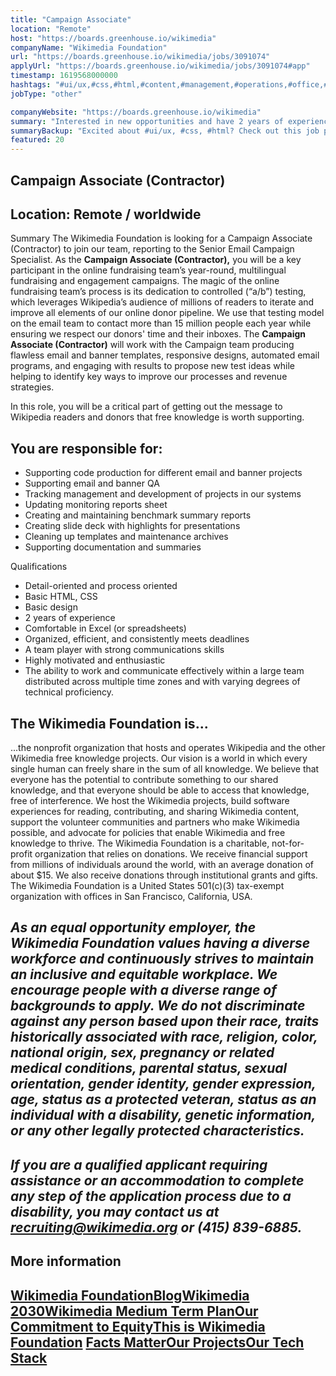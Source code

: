 ```yaml
---
title: "Campaign Associate"
location: "Remote"
host: "https://boards.greenhouse.io/wikimedia"
companyName: "Wikimedia Foundation"
url: "https://boards.greenhouse.io/wikimedia/jobs/3091074"
applyUrl: "https://boards.greenhouse.io/wikimedia/jobs/3091074#app"
timestamp: 1619568000000
hashtags: "#ui/ux,#css,#html,#content,#management,#operations,#office,#finance,#monitoring"
jobType: "other"

companyWebsite: "https://boards.greenhouse.io/wikimedia"
summary: "Interested in new opportunities and have 2 years of experience? Wikimedia Foundation has a job opening for a campaign associate."
summaryBackup: "Excited about #ui/ux, #css, #html? Check out this job post!"
featured: 20
---
```


## Campaign Associate (Contractor)

## Location: Remote / worldwide

Summary The Wikimedia Foundation is looking for a Campaign Associate (Contractor) to join our team, reporting to the Senior Email Campaign Specialist. As the **Campaign Associate (Contractor),** you will be a key participant in the online fundraising team’s year-round, multilingual fundraising and engagement campaigns. The magic of the online fundraising team’s process is its dedication to controlled (“a/b”) testing, which leverages Wikipedia’s audience of millions of readers to iterate and improve all elements of our online donor pipeline. We use that testing model on the email team to contact more than 15 million people each year while ensuring we respect our donors' time and their inboxes. The **Campaign Associate (Contractor)** will work with the Campaign team producing flawless email and banner templates, responsive designs, automated email programs, and engaging with results to propose new test ideas while helping to identify key ways to improve our processes and revenue strategies.

In this role, you will be a critical part of getting out the message to Wikipedia readers and donors that free knowledge is worth supporting.

## You are responsible for:

*   Supporting code production for different email and banner projects
*   Supporting email and banner QA
*   Tracking management and development of projects in our systems
*   Updating monitoring reports sheet
*   Creating and maintaining benchmark summary reports
*   Creating slide deck with highlights for presentations
*   Cleaning up templates and maintenance archives
*   Supporting documentation and summaries 

Qualifications

*   Detail-oriented and process oriented
*   Basic HTML, CSS 
*   Basic design
*   2 years of experience
*   Comfortable in Excel (or spreadsheets)
*   Organized, efficient, and consistently meets deadlines
*   A team player with strong communications skills
*   Highly motivated and enthusiastic
*   The ability to work and communicate effectively within a large team distributed across multiple time zones and with varying degrees of technical proficiency.

## The Wikimedia Foundation is... 

...the nonprofit organization that hosts and operates Wikipedia and the other Wikimedia free knowledge projects. Our vision is a world in which every single human can freely share in the sum of all knowledge. We believe that everyone has the potential to contribute something to our shared knowledge, and that everyone should be able to access that knowledge, free of interference. We host the Wikimedia projects, build software experiences for reading, contributing, and sharing Wikimedia content, support the volunteer communities and partners who make Wikimedia possible, and advocate for policies that enable Wikimedia and free knowledge to thrive. The Wikimedia Foundation is a charitable, not-for-profit organization that relies on donations. We receive financial support from millions of individuals around the world, with an average donation of about $15. We also receive donations through institutional grants and gifts. The Wikimedia Foundation is a United States 501(c)(3) tax-exempt organization with offices in San Francisco, California, USA.

## _As an equal opportunity employer, the Wikimedia Foundation values having a diverse workforce and continuously strives to maintain an inclusive and equitable workplace. We encourage people with a diverse range of backgrounds to apply. We do not discriminate against any person based upon their race, traits historically associated with race, religion, color, national origin, sex, pregnancy or related medical conditions, parental status, sexual orientation, gender identity, gender expression, age, status as a protected veteran, status as an individual with a disability, genetic information, or any other legally protected characteristics._

## _If you are a qualified applicant requiring assistance or an accommodation to complete any step of the application process due to a disability, you may contact us at recruiting@wikimedia.org or (415) 839-6885._

## More information

## [Wikimedia Foundation](https://wikimediafoundation.org/)[**Blog**](https://wikimediafoundation.org/news/)[**Wikimedia 2030**](https://meta.wikimedia.org/wiki/Strategy/Wikimedia_movement/2017)[**Wikimedia Medium Term Plan**](https://meta.wikimedia.org/wiki/Wikimedia_Foundation_Medium-term_plan_2019)[**Our Commitment to Equity**](https://medium.com/freely-sharing-the-sum-of-all-knowledge/we-stand-for-racial-justice-49c31afbabca)[**This is Wikimedia Foundation**](https://www.youtube.com/watch?v=OQzZI0l3IOw) [**Facts Matter**](https://www.youtube.com/watch?v=xQ4ba28-oGs)[**Our Projects**](https://wikimediafoundation.org/wiki/Our_projects)[**Our Tech Stack**](https://meta.wikimedia.org/wiki/Wikimedia_servers#System_architecture)
